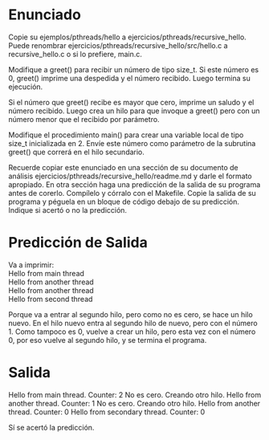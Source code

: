 # Enunciado

Copie su ejemplos/pthreads/hello a ejercicios/pthreads/recursive_hello. Puede renombrar ejercicios/pthreads/recursive_hello/src/hello.c a recursive_hello.c o si lo prefiere, main.c.

Modifique a greet() para recibir un número de tipo size_t. Si este número es 0, greet() imprime una despedida y el número recibido. Luego termina su ejecución.

Si el número que greet() recibe es mayor que cero, imprime un saludo y el número recibido. Luego crea un hilo para que invoque a greet() pero con un número menor que el recibido por parámetro.

Modifique el procedimiento main() para crear una variable local de tipo size_t inicializada en 2. Envíe este número como parámetro de la subrutina greet() que correrá en el hilo secundario.

Recuerde copiar este enunciado en una sección de su documento de análisis ejercicios/pthreads/recursive_hello/readme.md y darle el formato apropiado. En otra sección haga una predicción de la salida de su programa antes de corerlo. Compílelo y córralo con el Makefile. Copie la salida de su programa y péguela en un bloque de código debajo de su predicción. Indique si acertó o no la predicción.

# Predicción de Salida
 
 Va a imprimir: <br>
 Hello from main thread <br>
 Hello from another thread <br>
 Hello from another thread <br>
 Hello from second thread <br>

 Porque va a entrar al segundo hilo, pero como no es cero, se hace un hilo nuevo. En el hilo nuevo entra al segundo hilo de nuevo, pero con el número 1. Como tampoco es 0, vuelve a crear un hilo, pero esta vez con el número 0, por eso vuelve al segundo hilo, y se termina el programa.

# Salida
Hello from main thread. Counter: 2
No es cero. Creando otro hilo.
Hello from another thread. Counter: 1
No es cero. Creando otro hilo.
Hello from another thread. Counter: 0
Hello from secondary thread. Counter: 0

Sí se acertó la predicción.